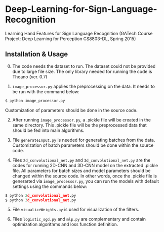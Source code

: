 # Deep-Learning-for-Sign-Language-Recognition
Learning Hand Features for Sign Language Recognition (GATech Course Project: Deep Learning for Perception CS8803-DL, Spring 2015)

## Installation & Usage
0. The code needs the dataset to run. The dataset could not be provided due to large file size.
The only library needed for running the code is Theano (ver. 0.7)

1. ```image_processor.py``` applies the preprocessing on the data. It needs to be run with the command below:
```python
$ python image_processor.py
```
Customization of parameters should be done in the source code.

2. After running ```image_processor.py```, a .pickle file will be created in the same directory. This .pickle file will be the preprocessed data that should be fed into main algorithms.

3. File ```generateInput.py``` is needed for generating batches from the data. Customization of batch parameters should be done within the source code.

4. Files ```2d_convolutional_net.py``` and ```3d_convolutional_net.py``` are the codes for running 2D-CNN and 3D-CNN model on the extracted .pickle file. All parameters for batch sizes and model parameters should be changed within the source code. In other words, once the .pickle file is generarted via ```image_processor.py```, you can run the models with default settings using the commands below:
```python
$ python 2d_convolutional_net.py
$ python 3d_convolutional_net.py
```

5. File ```visualizeWeights.py``` is used for visualization of the filters.

6. Files ```logistic_sgd.py``` and ```mlp.py``` are complementary and contain optimization algorithms and loss function definition.
